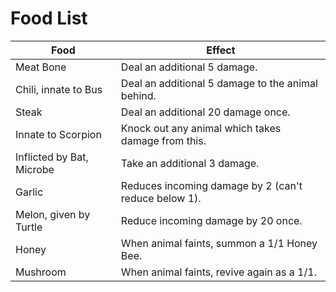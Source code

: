 # Food List

| Food                      | Effect                                               |
| ------------------------- | ---------------------------------------------------- |
| Meat Bone                 | Deal an additional 5 damage.                         |
| Chili, innate to Bus      | Deal an additional 5 damage to the animal behind.    |
| Steak                     | Deal an additional 20 damage once.                   |
| Innate to Scorpion        | Knock out any animal which takes damage from this.   |
| Inflicted by Bat, Microbe | Take an additional 3 damage.                         |
| Garlic                    | Reduces incoming damage by 2 (can't reduce below 1). |
| Melon, given by Turtle    | Reduce incoming damage by 20 once.                   |
| Honey                     | When animal faints, summon a 1/1 Honey Bee.          |
| Mushroom                  | When animal faints, revive again as a 1/1.           |
